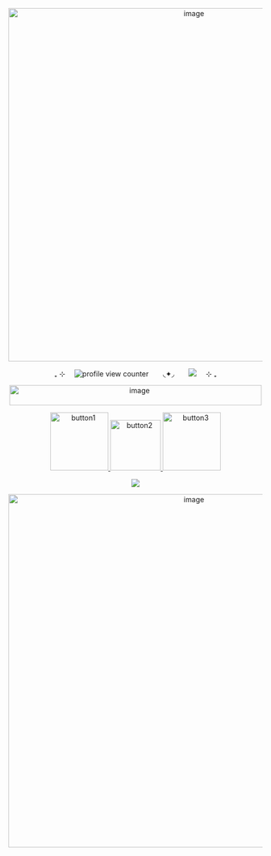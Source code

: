 <p align="center">
<img width="720" height="700" alt="image" src="https://github.com/user-attachments/assets/beea7c9d-6448-4ad0-bce1-04d2488632bd" />
</p>


 <p align="center">
  ₊ ⊹ ⠀ <img src="https://komarev.com/ghpvc/?username=luuvbite&color=ff6aab&label=stargazers" alt="profile view counter"> ⠀⠀ ◟✦◞ ⠀⠀ <img src="https://img.shields.io/badge/made_with-love-ff6aab" /> ⠀ ⊹ ₊
</p>

<p align="center">
<img width="500" height="40" alt="image" src="https://github.com/user-attachments/assets/8d94c68e-9b9d-44e1-99ac-254d08fbea12" />
</p>



<p align="center">
  <a href="https://luuvbite.straw.page/">
    <img src="https://github.com/user-attachments/assets/a2c0fb05-cce5-4d28-a456-168dbdd95466" alt="button1" width="115" style="display:inline-block;">
  </a>
  <a href="https://rentry.co/luuvbite">
    <img src="https://github.com/user-attachments/assets/11ad6335-7fca-4126-947b-6a7e05cf5d7a" alt="button2" width="100" style="display:inline-block;">
  </a>
  <a href="https://luuvbite.atabook.org/">
    <img src="https://github.com/user-attachments/assets/01077dca-bee5-4339-a922-654ea4c77d8c" alt="button3" width="115" style="display:inline-block;">
  </a>
</p>


 <p align="center">
<img src="https://img.shields.io/badge/-.𖥔_　_dancing_like_a_tumbleweed_　_𖥔.-ff6aab" />
</p>


<p align="center">
<img width="720" height="700" alt="image" src="https://github.com/user-attachments/assets/bd525b80-1b0e-4f2c-aa3f-c1eaf20d2cbf" />
</p>
